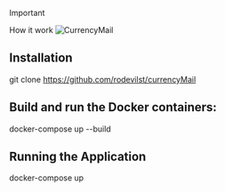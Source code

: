 > [!IMPORTANT]
> How it work
![CurrencyMail](https://github.com/rodevilst/currencyMail/assets/97972449/2be02a34-66db-49f0-bee1-00aef9378d2a)

## Installation
git clone <https://github.com/rodevilst/currencyMail>

## Build and run the Docker containers:

docker-compose up --build

## Running the Application

docker-compose up
